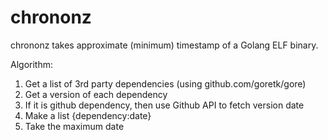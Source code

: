 # chrononz
chrononz takes approximate (minimum) timestamp of a Golang ELF binary.

Algorithm:

1. Get a list of 3rd party dependencies (using github.com/goretk/gore)
2. Get a version of each dependency
3. If it is github dependency, then use Github API to fetch version date
4. Make a list {dependency:date}
5. Take the maximum date


